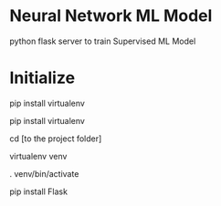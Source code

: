 # Neural Network ML Model
python flask server to train Supervised ML Model 

# Initialize
pip install virtualenv

pip install virtualenv

cd [to the project folder]

virtualenv venv

. venv/bin/activate

pip install Flask
